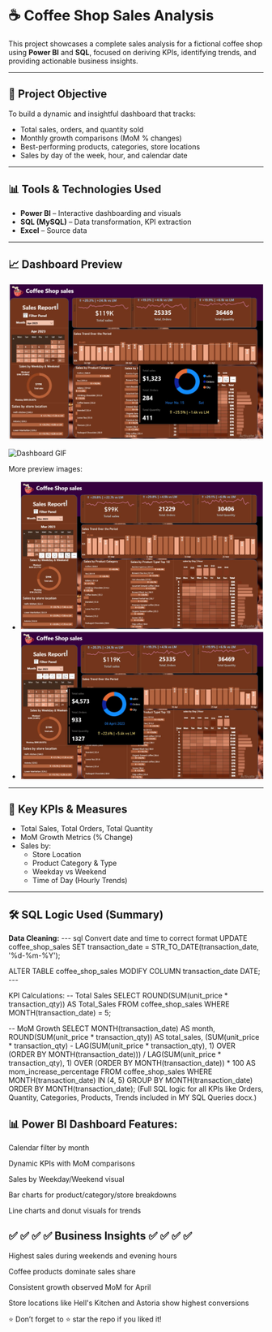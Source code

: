 # ☕ Coffee Shop Sales Analysis

This project showcases a complete sales analysis for a fictional coffee shop using **Power BI** and **SQL**, focused on deriving KPIs, identifying trends, and providing actionable business insights.

---

## 📌 Project Objective

To build a dynamic and insightful dashboard that tracks:
- Total sales, orders, and quantity sold
- Monthly growth comparisons (MoM % changes)
- Best-performing products, categories, store locations
- Sales by day of the week, hour, and calendar date

---

## 📊 Tools & Technologies Used

- **Power BI** – Interactive dashboarding and visuals
- **SQL (MySQL)** – Data transformation, KPI extraction
- **Excel** – Source data

---

## 📈 Dashboard Preview

![Dashboard Preview](Coffee1.jpg)

![Dashboard GIF](Coffeeshop.gif)

More preview images:
- ![Coffee2](Coffee2.jpg)
- ![Coffee3](Coffee3.jpg)

---

## 🧮 Key KPIs & Measures

- Total Sales, Total Orders, Total Quantity
- MoM Growth Metrics (% Change)
- Sales by:
  - Store Location
  - Product Category & Type
  - Weekday vs Weekend
  - Time of Day (Hourly Trends)

---

## 🛠️ SQL Logic Used (Summary)

**Data Cleaning:**
--- sql
Convert date and time to correct format
UPDATE coffee_shop_sales
SET transaction_date = STR_TO_DATE(transaction_date, '%d-%m-%Y');

ALTER TABLE coffee_shop_sales
MODIFY COLUMN transaction_date DATE; ---

KPI Calculations:
-- Total Sales
SELECT ROUND(SUM(unit_price * transaction_qty)) AS Total_Sales
FROM coffee_shop_sales
WHERE MONTH(transaction_date) = 5;

-- MoM Growth
SELECT 
    MONTH(transaction_date) AS month,
    ROUND(SUM(unit_price * transaction_qty)) AS total_sales,
    (SUM(unit_price * transaction_qty) - LAG(SUM(unit_price * transaction_qty), 1)
    OVER (ORDER BY MONTH(transaction_date))) / LAG(SUM(unit_price * transaction_qty), 1)
    OVER (ORDER BY MONTH(transaction_date)) * 100 AS mom_increase_percentage
FROM coffee_shop_sales
WHERE MONTH(transaction_date) IN (4, 5)
GROUP BY MONTH(transaction_date)
ORDER BY MONTH(transaction_date);
(Full SQL logic for all KPIs like Orders, Quantity, Categories, Products, Trends included in MY SQL Queries docx.)

## 📊 Power BI Dashboard Features:

Calendar filter by month

Dynamic KPIs with MoM comparisons

Sales by Weekday/Weekend visual

Bar charts for product/category/store breakdowns

Line charts and donut visuals for trends

## ✅ ✅ ✅ ✅ Business Insights ✅ ✅ ✅ ✅


Highest sales during weekends and evening hours

Coffee products dominate sales share

Consistent growth observed MoM for April

Store locations like Hell's Kitchen and Astoria show highest conversions

⭐ Don’t forget to ⭐ star the repo if you liked it!
